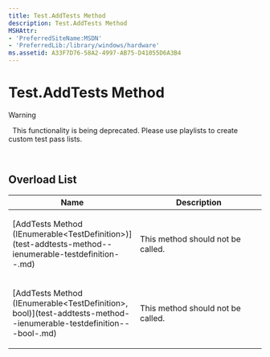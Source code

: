 ```yaml
---
title: Test.AddTests Method
description: Test.AddTests Method
MSHAttr:
- 'PreferredSiteName:MSDN'
- 'PreferredLib:/library/windows/hardware'
ms.assetid: A33F7D76-58A2-4997-AB75-D41055D6A3B4
---
```


# Test.AddTests Method

>[!WARNING]
>  This functionality is being deprecated. Please use playlists to create custom test pass lists.

 

## <span id="Overload_List"></span><span id="overload_list"></span><span id="OVERLOAD_LIST"></span>Overload List


<table>
<colgroup>
<col width="50%" />
<col width="50%" />
</colgroup>
<thead>
<tr class="header">
<th>Name</th>
<th>Description</th>
</tr>
</thead>
<tbody>
<tr class="odd">
<td><p>[AddTests Method (IEnumerable&lt;TestDefinition&gt;)](test-addtests-method--ienumerable-testdefinition--.md)</p></td>
<td><p>This method should not be called.</p></td>
</tr>
<tr class="even">
<td><p>[AddTests Method (IEnumerable&lt;TestDefinition&gt;, bool)](test-addtests-method--ienumerable-testdefinition---bool-.md)</p></td>
<td><p>This method should not be called.</p></td>
</tr>
</tbody>
</table>

 

 

 






